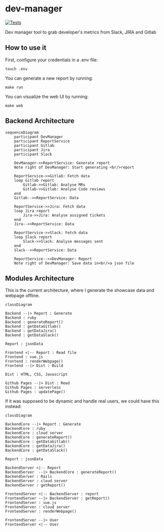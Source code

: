 # dev-manager

[![Tests](https://github.com/ftuyama/dev-manager/actions/workflows/test.yml/badge.svg?branch=main&event=push)](https://github.com/ftuyama/dev-manager/actions/workflows/test.yml)

Dev manager tool to grab developer's metrics from Slack, JIRA and Gitlab

## How to use it

First, configure your credentials in a .env file:

```shell
touch .env
```

You can generate a new report by running:

```shell
make run
```

You can visualize the web UI by running:

```shell
make web
```

## Backend Architecture

```mermaid
sequenceDiagram
    participant DevManager
    participant ReportService
    participant Gitlab
    participant Jira
    participant Slack

    DevManager->>ReportService: Generate report
    Note right of DevManager: Start generating <br/>report

    ReportService->>Gitlab: Fetch data
    loop Gitlab report
        Gitlab->>Gitlab: Analyse MRs
        Gitlab->>Gitlab: Analyse Code reviews
    end
    Gitlab-->>ReportService: Data

    ReportService->>Jira: Fetch data
    loop Jira report
        Jira->>Jira: Analyse assigned tickets
    end
    Jira-->>ReportService: Data

    ReportService->>Slack: Fetch data
    loop Slack report
        Slack->>Slack: Analyse messages sent
    end
    Slack-->>ReportService: Data

    ReportService-->>DevManager: Report
    Note right of DevManager: Save data in<br/>a json file
```

## Modules Architecture

This is the current architecture, where I generate the showcase data and webpage offline.

```mermaid
classDiagram

Backend --|> Report : Generate
Backend : ruby
Backend : generateReport()
Backend : getDataGitlab()
Backend : getDataJira()
Backend : getDataSlack()

Report : jsonData

Frontend <|-- Report : Read file
Frontend : vue.js
Frontend : renderWebpage()
Frontend --|> Dist : Build

Dist : HTML, CSS, Javascript

Github Pages --|> Dist : Read
Github Pages : serverless
Github Pages : updatePage()
```

If it was supposed to be dynamic and handle real users, we could have this instead:

```mermaid
classDiagram

BackendCore --|> Report : Generate
BackendCore : ruby
BackendCore : cloud server
BackendCore : generateReport()
BackendCore : getDataGitlab()
BackendCore : getDataJira()
BackendCore : getDataSlack()

Report : jsonData

BackendServer <|-- Report
BackendServer  --|> BackendCore : generateReport()
BackendServer : Rails
BackendServer : cloud server
BackendServer : getReport()

FrontendServer <|-- BackendServer : report
FrontendServer --|> BackendServer : getReport()
FrontendServer : vue.js
FrontendServer : cloud server
FrontendServer : renderWebpage()

FrontendServer --|> User
FrontendServer <|-- User
```
